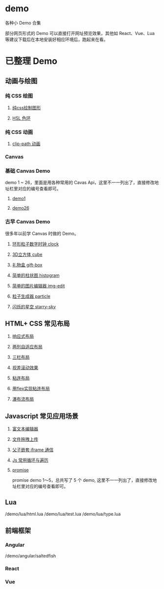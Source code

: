 # demo
各种小 Demo 合集

部分网页形式的 Demo 可以直接打开网址预览效果，其他如 React、Vue、Lua 等建议下载后在本地安装好相应环境后，跑起来在看。

# 已整理 Demo

## 动画与绘图

### 纯 CSS 绘图

1. [纯css绘制图形](https://functionfun.github.io/demo/html-css/demo1/index.html)

2. [HSL 色环](https://functionfun.github.io/demo/html-css/demo3/index.html)

### 纯 CSS 动画

1. [clip-path 动画](https://functionfun.github.io/demo/html-css/demo2/index.html)
### Canvas

### 基础 Canvas Demo

demo 1 ~ 26，里面是用各种常用的 Cavas Api，这里不一一列出了，直接修改地址栏里对应的编号查看即可。

1. [demo1](https://functionfun.github.io/demo/canvas/demo1/index.html)

2. [demo26](https://functionfun.github.io/demo/canvas/demo26/index.html)

### 古早 Canvas Demo

很多年以前学 Canvas 时做的 Demo。

1. [环形粒子数字时钟 clock](https://functionfun.github.io/demo/canvas/old-demo/clock/index.html)

2. [3D立方体 cube](https://functionfun.github.io/demo/canvas/old-demo/cube/index.html)

3. [礼物盒 gift-box](https://functionfun.github.io/demo/canvas/old-demo/gift-box/index.html)

4. [简单的柱状图 histogram](https://functionfun.github.io/demo/canvas/old-demo/histogram/index.html)

5. [简单的图片编辑器 img-edit](https://functionfun.github.io/demo/canvas/old-demo/img-edit/index.html)

6. [粒子生成器 particle](https://functionfun.github.io/demo/canvas/old-demo/particle/index.html)

7. [闪烁的星空 starry-sky](https://functionfun.github.io/demo/canvas/old-demo/starry-sky/index.html)

## HTML+ CSS 常见布局

1. [响应式布局](https://functionfun.github.io/demo/html-css/layout/autofix.html)

2. [两列自适应布局](https://functionfun.github.io/demo/html-css/layout/layout2.html)

3. [三栏布局](https://functionfun.github.io/demo/html-css/layout/layout3.html)

4. [视差滚动效果](https://functionfun.github.io/demo/html-css/layout/parallax.html)

5. [粘连布局](https://functionfun.github.io/demo/html-css/layout/sticky.html)

6. [用flex实现粘连布局](https://functionfun.github.io/demo/html-css/layout/sticky-flex.html)

7. [瀑布流布局](https://functionfun.github.io/demo/html-css/layout/waterfall.html)

## Javascript 常见应用场景

1. [富文本编辑器](https://functionfun.github.io/demo/javascript/editor/index.html)

2. [文件拖拽上传](https://functionfun.github.io/demo/javascript/file-upload/demo1/index.html)

3. [父子嵌套 iframe 通信](https://functionfun.github.io/demo/javascript/iframe/parent.html)

4. [Js 常用循环与遍历](https://functionfun.github.io/demo/javascript/loop/demo1/index.html)

5. [promise](https://functionfun.github.io/demo/javascript/promise/demo1/index.html)

    promise demo 1～5，总共写了 5 个 demo, 这里不一一列出了，直接修改地址栏里对应的编号查看即可。

## Lua

/demo/lua/html.lua
/demo/lua/test.lua
/demo/lua/type.lua

## 前端框架

### Angular

/demo/angular/saltedfish

### React

### Vue
